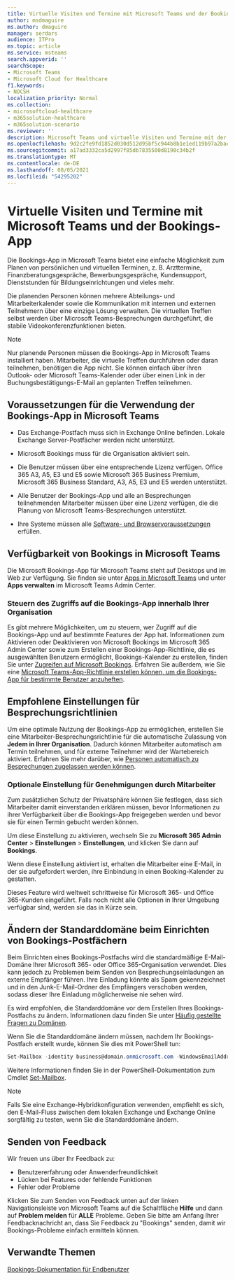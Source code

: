 ```yaml
---
title: Virtuelle Visiten und Termine mit Microsoft Teams und der Bookings-App
author: msdmaguire
ms.author: dmaguire
manager: serdars
audience: ITPro
ms.topic: article
ms.service: msteams
search.appverid: ''
searchScope:
- Microsoft Teams
- Microsoft Cloud for Healthcare
f1.keywords:
- NOCSH
localization_priority: Normal
ms.collection:
- microsoftcloud-healthcare
- m365solution-healthcare
- m365solution-scenario
ms.reviewer: ''
description: Microsoft Teams und virtuelle Visiten und Termine mit der Bookings-App
ms.openlocfilehash: 9d2c2fe9fd1852d030d512d95bf5c944b8b1e1ed119b97a2bac23569cbb83f69
ms.sourcegitcommit: a17ad3332ca5d2997f85db7835500d8190c34b2f
ms.translationtype: MT
ms.contentlocale: de-DE
ms.lasthandoff: 08/05/2021
ms.locfileid: "54295202"
---
```

# <a name="virtual-visits-with-microsoft-teams-and-the-bookings-app"></a>Virtuelle Visiten und Termine mit Microsoft Teams und der Bookings-App

Die Bookings-App in Microsoft Teams bietet eine einfache Möglichkeit zum Planen von persönlichen und virtuellen Terminen, z. B. Arzttermine, Finanzberatungsgespräche, Bewerbungsgespräche, Kundensupport, Dienststunden für Bildungseinrichtungen und vieles mehr.

Die planenden Personen können mehrere Abteilungs- und Mitarbeiterkalender sowie die Kommunikation mit internen und externen Teilnehmern über eine einzige Lösung verwalten. Die virtuellen Treffen selbst werden über Microsoft Teams-Besprechungen durchgeführt, die stabile Videokonferenzfunktionen bieten.

> [!NOTE]
> Nur planende Personen müssen die Bookings-App in Microsoft Teams installiert haben. Mitarbeiter, die virtuelle Treffen durchführen oder daran teilnehmen, benötigen die App nicht. Sie können einfach über ihren Outlook- oder Microsoft Teams-Kalender oder über einen Link in der Buchungsbestätigungs-E-Mail an geplanten Treffen teilnehmen.

## <a name="prerequisites-for-using-the-bookings-app-in-teams"></a>Voraussetzungen für die Verwendung der Bookings-App in Microsoft Teams

- Das Exchange-Postfach muss sich in Exchange Online befinden. Lokale Exchange Server-Postfächer werden nicht unterstützt.

- Microsoft Bookings muss für die Organisation aktiviert sein.

- Die Benutzer müssen über eine entsprechende Lizenz verfügen. Office 365 A3, A5, E3 und E5 sowie Microsoft 365 Business Premium, Microsoft 365 Business Standard, A3, A5, E3 und E5 werden unterstützt.

- Alle Benutzer der Bookings-App und alle an Besprechungen teilnehmenden Mitarbeiter müssen über eine Lizenz verfügen, die die Planung von Microsoft Teams-Besprechungen unterstützt.

- Ihre Systeme müssen alle [Software- und Browservoraussetzungen](hardware-requirements-for-the-teams-app.md) erfüllen.

## <a name="availability-of-bookings-in-teams"></a>Verfügbarkeit von Bookings in Microsoft Teams

Die Microsoft Bookings-App für Microsoft Teams steht auf Desktops und im Web zur Verfügung. Sie finden sie unter [Apps in Microsoft Teams](https://teams.microsoft.com/l/app/4c4ec2e8-4a2c-4bce-8d8f-00fc664a4e5b?source=store-copy-link) und unter **Apps verwalten** im Microsoft Teams Admin Center.

### <a name="control-access-to-bookings-within-your-organization"></a>Steuern des Zugriffs auf die Bookings-App innerhalb Ihrer Organisation

Es gibt mehrere Möglichkeiten, um zu steuern, wer Zugriff auf die Bookings-App und auf bestimmte Features der App hat. Informationen zum Aktivieren oder Deaktivieren von Microsoft Bookings im Microsoft 365 Admin Center sowie zum Erstellen einer Bookings-App-Richtlinie, die es ausgewählten Benutzern ermöglicht, Bookings-Kalender zu erstellen, finden Sie unter [Zugreifen auf Microsoft Bookings](https://support.microsoft.com/en-us/office/get-access-to-microsoft-bookings-5382dc07-aaa5-45c9-8767-502333b214ce). Erfahren Sie außerdem, wie Sie eine [Microsoft Teams-App-Richtlinie erstellen können, um die Bookings-App für bestimmte Benutzer anzuheften](teams-app-setup-policies.md).

## <a name="recommended-meeting-policy-settings"></a>Empfohlene Einstellungen für Besprechungsrichtlinien

Um eine optimale Nutzung der Bookings-App zu ermöglichen, erstellen Sie eine Mitarbeiter-Besprechungsrichtlinie für die automatische Zulassung von **Jedem in Ihrer Organisation**. Dadurch können Mitarbeiter automatisch am Termin teilnehmen, und für externe Teilnehmer wird der Wartebereich aktiviert. Erfahren Sie mehr darüber, wie [Personen automatisch zu Besprechungen zugelassen werden können](meeting-policies-participants-and-guests.md#automatically-admit-people).

### <a name="optional-staff-approvals-setting"></a>Optionale Einstellung für Genehmigungen durch Mitarbeiter

Zum zusätzlichen Schutz der Privatsphäre können Sie festlegen, dass sich Mitarbeiter damit einverstanden erklären müssen, bevor Informationen zu ihrer Verfügbarkeit über die Bookings-App freigegeben werden und bevor sie für einen Termin gebucht werden können.  

Um diese Einstellung zu aktivieren, wechseln Sie zu **Microsoft 365 Admin Center** \> **Einstellungen** \> **Einstellungen**, und klicken Sie dann auf **Bookings**.

Wenn diese Einstellung aktiviert ist, erhalten die Mitarbeiter eine E-Mail, in der sie aufgefordert werden, ihre Einbindung in einen Booking-Kalender zu gestatten.  

Dieses Feature wird weltweit schrittweise für Microsoft 365- und Office 365-Kunden eingeführt. Falls noch nicht alle Optionen in Ihrer Umgebung verfügbar sind, werden sie das in Kürze sein.

## <a name="changing-your-default-domain-when-setting-up-bookings-mailboxes"></a>Ändern der Standarddomäne beim Einrichten von Bookings-Postfächern

Beim Einrichten eines Bookings-Postfachs wird die standardmäßige E-Mail-Domäne Ihrer Microsoft 365- oder Office 365-Organisation verwendet. Dies kann jedoch zu Problemen beim Senden von Besprechungseinladungen an externe Empfänger führen. Ihre Einladung könnte als Spam gekennzeichnet und in den Junk-E-Mail-Ordner des Empfängers verschoben werden, sodass dieser Ihre Einladung möglicherweise nie sehen wird.

Es wird empfohlen, die Standarddomäne vor dem Erstellen Ihres Bookings-Postfachs zu ändern. Informationen dazu finden Sie unter [Häufig gestellte Fragen zu Domänen](/microsoft-365/admin/setup/domains-faq#how-do-i-set-or-change-the-default-domain-in-office-365).

Wenn Sie die Standarddomäne ändern müssen, nachdem Ihr Bookings-Postfach erstellt wurde, können Sie dies mit PowerShell tun:

```PowerShell
Set-Mailbox -identity business@domain.onmicrosoft.com -WindowsEmailAddress business@domain.com -EmailAddresses business@domain.com
```

Weitere Informationen finden Sie in der PowerShell-Dokumentation zum Cmdlet [Set-Mailbox](/powershell/module/exchange/mailboxes/set-mailbox).

> [!NOTE]
> Falls Sie eine Exchange-Hybridkonfiguration verwenden, empfiehlt es sich, den E-Mail-Fluss zwischen dem lokalen Exchange und Exchange Online sorgfältig zu testen, wenn Sie die Standarddomäne ändern.

## <a name="sending-feedback"></a>Senden von Feedback

Wir freuen uns über Ihr Feedback zu:

  - Benutzererfahrung oder Anwenderfreundlichkeit
  - Lücken bei Features oder fehlende Funktionen
  - Fehler oder Probleme
  
Klicken Sie zum Senden von Feedback unten auf der linken Navigationsleiste von Microsoft Teams auf die Schaltfläche **Hilfe** und dann auf **Problem melden** für **ALLE** Probleme. Geben Sie bitte am Anfang Ihrer Feedbacknachricht an, dass Sie Feedback zu "Bookings" senden, damit wir Bookings-Probleme einfach ermitteln können.

## <a name="related-topics"></a>Verwandte Themen


  [Bookings-Dokumentation für Endbenutzer](https://support.office.com/en-us/article/apps-and-services-cc1fba57-9900-4634-8306-2360a40c665b?ui=en-US&rs=en-US&ad=US#PickTab=Bookings)